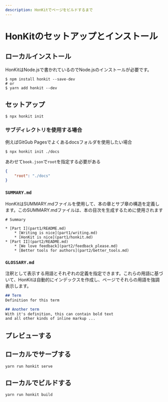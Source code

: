 ```yaml
---
description: HonKitでページをビルドするまで
---
```


# HonKitのセットアップとインストール

## ローカルインストール
HonKitはNode.jsで書かれているのでNode.jsのインストールが必要です。

```
$ npm install honkit --save-dev
# or
$ yarn add honkit --dev
```

## セットアップ
```
$ npx honkit init
```
### サブディレクトリを使用する場合
例えばGitGub Pagesでよくあるdocsフォルダを使用したい場合
```
$ npx honkit init ./docs
```
あわせて`book.json`で`root`を指定する必要がある
```book.json
{
    "root": "./docs"
}
```

### `SUMMARY.md`
HonKitはSUMMARY.mdファイルを使用して、本の章とサブ章の構造を定義します。このSUMMARY.mdファイルは、本の目次を生成するために使用されます
```
# Summary

* [Part I](part1/README.md)
    * [Writing is nice](part1/writing.md)
    * [HonKit is nice](part1/honkit.md)
* [Part II](part2/README.md)
    * [We love feedback](part2/feedback_please.md)
    * [Better tools for authors](part2/better_tools.md)
```

### `GLOSSARY.md`
注釈として表示する用語とそれぞれの定義を指定できます。これらの用語に基づいて、HonKitは自動的にインデックスを作成し、ページでそれらの用語を強調表示します。
```GLOSSARY.md
## Term
Definition for this term

## Another term
With it's definition, this can contain bold text
and all other kinds of inline markup ...
```

## プレビューする　
## ローカルでサーブする
```
yarn run honkit serve
```

## ローカルでビルドする
```
yarn run honkit build
```
